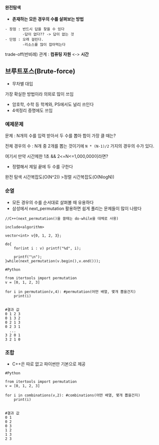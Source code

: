 #### 완전탐색 

- **존재하는 모든 경우의 수를 살펴보는 방법**
```
- 장점 : 반드시 답을 찾을 수 있다
		-답이 없다?? -> 답이 없는 것		
- 단점 : 오래 걸린다.
		-리소스를 많이 잡아먹는다
```
trade-off(반비례) 관계 : **컴퓨팅 자원** <-> **시간** 


## 브루트포스(Brute-force)

- 무차별 대입

가장 확실한 방법이라 의외로 많이 쓰임
- 암호학, 수학 등 학계와, PS에서도 널리 쓰인다
- 4색정리 증명에도 쓰임


### 예제문제

문제 : N개의 수를 입력 받아서 두 수를 뽑아 합이 가장 클 때는?

전체 경우의 수 : N개 중 2개를 뽑는 것이기에 
` N * (N-1)/2 ` 가지의 경우의 수가 있다.

여기서 만약 시간제한 1초 && 2<=N<=1,000,000이라면?

- 정렬해서 제일 끝에 두 수를 구한다

완전 탐색 시간복잡도(O(N^2)) >정렬 시간복잡도(O(NlogN))


### 순열

- 모든 경우의 수를 순서대로 살펴볼 때 유용하다
- 삼성에서 next_permutation 활용하면 쉽게 풀리는 문제들이 많이 나왔다

```
//C++(next_permutation()을 쓸때는 do-while을 대체로 사용)

include<algorithm>

vector<int> v{0, 1, 2, 3};

do{
	for(int i : v) printf("%d", i);

	printf("\n");
}while(next_permutation(v.begin(),v.end()));
```

```
#Python

from itertools import permutation
v = [0, 1, 2, 3]

for i in permutation(v,4): #permutation(어떤 배열, 몇개 뽑을건지)
	print(i)


```
```
#결과 값
0 1 2 3
0 1 3 2
0 2 1 3
0 2 3 1
  ...
3 2 0 1
3 2 1 0
```
### 조합

- C++은 따로 없고 파이썬만 기본으로 제공

```
#Python

from itertools import permutation
v = [0, 1, 2, 3]

for i in combinations(v,2): #combinations(어떤 배열, 몇개 뽑을건지)
	print(i)


```
```
#결과 값
0 1
0 2
0 3
1 2
1 3
2 3
```